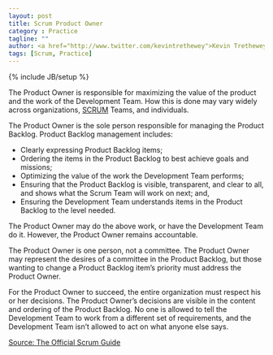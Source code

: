 ```yaml
---
layout: post
title: Scrum Product Owner
category : Practice
tagline: ""
author: <a href="http://www.twitter.com/kevintrethewey">Kevin Trethewey</a>
tags: [Scrum, Practice]
---
```

{% include JB/setup %}

The Product Owner is responsible for maximizing the value of the product and the work of the Development Team. How this is done may vary widely across organizations, [SCRUM](/archetype/Scrum) Teams, and individuals.

The Product Owner is the sole person responsible for managing the Product Backlog. Product Backlog management includes:

* Clearly expressing Product Backlog items;
* Ordering the items in the Product Backlog to best achieve goals and missions;
* Optimizing the value of the work the Development Team performs;
* Ensuring that the Product Backlog is visible, transparent, and clear to all, and shows what the Scrum Team will work on next; and,
* Ensuring the Development Team understands items in the Product Backlog to the level needed.

The Product Owner may do the above work, or have the Development Team do it. However, the Product Owner remains accountable.

The Product Owner is one person, not a committee. The Product Owner may represent the desires of a committee in the Product Backlog, but those wanting to change a Product Backlog item’s priority must address the Product Owner.

For the Product Owner to succeed, the entire organization must respect his or her decisions. The Product Owner’s decisions are visible in the content and ordering of the Product Backlog. No one is allowed to tell the Development Team to work from a different set of requirements, and the Development Team isn’t allowed to act on what anyone else says.


[Source: The Official Scrum Guide](http://www.scrumguides.org/docs/scrumguide/v1/scrum-guide-us.pdf)